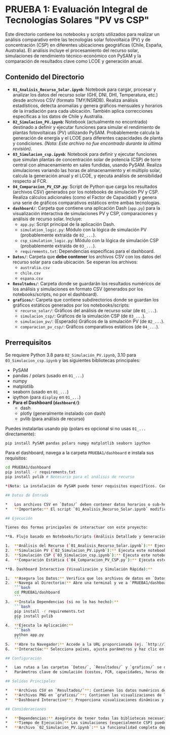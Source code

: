 # PRUEBA 1: Evaluación Integral de Tecnologías Solares "PV vs CSP"

Este directorio contiene los notebooks y scripts utilizados para realizar un análisis comparativo entre las tecnologías solar fotovoltaica (PV) y de concentración (CSP) en diferentes ubicaciones geográficas (Chile, España, Australia). El análisis incluye el procesamiento del recurso solar, simulaciones de rendimiento técnico-económico con PySAM y la comparación de resultados clave como LCOE y generación anual.

## Contenido del Directorio

*   **`01_Analisis_Recurso_Solar.ipynb`**: Notebook para cargar, procesar y analizar los datos del recurso solar (GHI, DNI, DHI, Temperatura, etc.) desde archivos CSV (formato TMY/NSRDB). Realiza análisis estadísticos, detecta anomalías y genera gráficos mensuales y horarios de la irradiación para cada ubicación. También aplica correcciones específicas a los datos de Chile y Australia.
*   **`02_Simulacion_PV.ipynb`**: Notebook (actualmente no encontrado) destinado a definir y ejecutar funciones para simular el rendimiento de plantas fotovoltaicas (PV) utilizando PySAM. Probablemente calcula la generación de energía y el LCOE para diferentes capacidades de planta y condiciones. *(Nota: Este archivo no fue encontrado durante la última revisión).*
*   **`03_Simulacion_csp.ipynb`**: Notebook para definir y ejecutar funciones que simulan plantas de concentración solar de potencia (CSP) de torre central con almacenamiento en sales fundidas, usando PySAM. Realiza simulaciones variando las horas de almacenamiento y el múltiplo solar, calcula la generación anual y el LCOE, y ejecuta análisis de sensibilidad respecto al FCR.
*   **`04_Comparacion_PV_CSP.py`**: Script de Python que carga los resultados (archivos CSV) generados por los notebooks de simulación PV y CSP. Realiza cálculos adicionales (como el Factor de Capacidad) y genera una serie de gráficos comparativos estáticos entre ambas tecnologías.
*   **`dashboard/`**: Carpeta que contiene una aplicación Dash (`app.py`) para la visualización interactiva de simulaciones PV y CSP, comparaciones y análisis de recurso solar. Incluye:
    *   `app.py`: Script principal de la aplicación Dash.
    *   `simulation_logic.py`: Módulo con la lógica de simulación PV (probablemente extraída de `02_...`).
    *   `csp_simulation_logic.py`: Módulo con la lógica de simulación CSP (probablemente extraída de `03_...`).
    *   `requirements.txt`: Dependencias específicas para el dashboard.
*   **`Datos/`**: Carpeta que **debe contener** los archivos CSV con los datos del recurso solar para cada ubicación. Se esperan los archivos:
    *   `australia.csv`
    *   `chile.csv`
    *   `espana.csv`
*   **`Resultados/`**: Carpeta donde se guardarán los resultados numéricos de los análisis y simulaciones en formato CSV (generados por los notebooks/scripts, no por el dashboard).
*   **`graficos/`**: Carpeta que contiene subdirectorios donde se guardan los gráficos estáticos generados por los notebooks/scripts:
    *   `recurso_solar/`: Gráficos del análisis de recurso solar (de `01_...`).
    *   `simulacion_csp/`: Gráficos de la simulación CSP (de `03_...`).
    *   `simulacion_pv/`: (Esperado) Gráficos de la simulación PV (de `02_...`).
    *   `comparacion_pv_csp/`: Gráficos comparativos estáticos (de `04_...`).

## Prerrequisitos

Se requiere Python 3.8 para `02_Simulación_PV.ipynb`, 3.10 para `03_Simulacion_csp.ipynb` y las siguientes bibliotecas principales:

*   PySAM
*   pandas / polars (usado en `01_...`)
*   numpy
*   matplotlib
*   seaborn (usado en `01_...`)
*   ipython (para `display` en `01_...`)
*   **Para el Dashboard (`dashboard/`)**:
    *   dash
    *   plotly (generalmente instalado con dash)
    *   pvlib (para análisis de recurso)

Puedes instalarlas usando pip (polars es opcional si no usas `01_...` directamente):
```bash
pip install PySAM pandas polars numpy matplotlib seaborn ipython
```
Para el dashboard, navega a la carpeta `PRUEBA1/dashboard` e instala sus requisitos:
```bash
cd PRUEBA1/dashboard
pip install -r requirements.txt
pip install pvlib # Necesario para el análisis de recurso

*(Nota: La instalación de PySAM puede tener requisitos específicos. Consulta su documentación oficial).*

## Datos de Entrada

*   Los archivos CSV en `Datos/` deben contener datos horarios o sub-horarios del recurso solar (formato similar a NSRDB).
*   **Importante:** El script `01_Analisis_Recurso_Solar.ipynb` modifica el archivo `australia.csv` (cambiando 'Minute' a 30) y aplica correcciones de columnas a `chile.csv`. Ejecutar este notebook primero asegura que los datos estén en el formato esperado por las simulaciones posteriores. Los archivos originales en `Datos/` serán sobrescritos por `01_...` si se ejecuta.

## Ejecución

Tienes dos formas principales de interactuar con este proyecto:

**A. Flujo basado en Notebooks/Scripts (Análisis Detallado y Generación de Gráficos Estáticos):**

1.  **Análisis del Recurso (`01_Analisis_Recurso_Solar.ipynb`):** Ejecuta este notebook para procesar los datos y generar los primeros gráficos.
2.  **Simulación PV (`02_Simulacion_PV.ipynb`):** Ejecuta este notebook (si existe) para generar los resultados CSV de PV.
3.  **Simulación CSP (`03_Simulacion_csp.ipynb`):** Ejecuta este notebook, asegurándote de usar la lógica correcta para generar los resultados CSV de CSP.
4.  **Comparación Estática (`04_Comparacion_PV_CSP.py`):** Ejecuta este script (`python PRUEBA1/04_Comparacion_PV_CSP.py`) para generar los gráficos comparativos estáticos basados en los CSVs de los pasos anteriores.

**B. Dashboard Interactivo (Visualización y Simulación Rápida):**

1.  **Asegura los Datos:** Verifica que los archivos de datos en `Datos/` existan y estén correctamente formateados (se recomienda ejecutar `01_...` al menos una vez).
2.  **Navega al Directorio:** Abre una terminal y ve a `PRUEBA1/dashboard/`.
    ```bash
    cd PRUEBA1/dashboard
    ```
3.  **Instala Dependencias (si no lo has hecho):**
    ```bash
    pip install -r requirements.txt
    pip install pvlib
    ```
4.  **Ejecuta la Aplicación:**
    ```bash
    python app.py
    ```
5.  **Abre tu Navegador:** Accede a la URL proporcionada (ej. `http://127.0.0.1:8050/`).
6.  **Interactúa:** Selecciona países, ajusta parámetros y haz clic en "Ejecutar Simulación y Comparación" para ver los resultados interactivos. Usa la sección "Análisis del Recurso Solar" para explorar los datos TMY visualmente.

## Configuración

*   Las rutas a las carpetas `Datos/`, `Resultados/` y `graficos/` se definen generalmente al inicio de cada script/notebook. **Verifica y ajusta estas rutas** si es necesario.
*   Parámetros clave de simulación (costos, FCR, capacidades, horas de almacenamiento, etc.) se definen dentro de las funciones de configuración o celdas iniciales de los notebooks `02_...` y `03_...`.

## Salidas Principales

*   **Archivos CSV en `Resultados/`**: Contienen los datos numéricos detallados de cada simulación y análisis.
*   **Archivos PNG en `graficos/`**: Contienen las visualizaciones de los análisis de recurso, resultados de simulaciones individuales y las comparaciones entre PV y CSP.
*   **Dashboard Interactivo**: Proporciona visualizaciones dinámicas y comparaciones directamente en el navegador web.

## Consideraciones

*   **Dependencias:** Asegúrate de tener todas las bibliotecas necesarias instaladas.
*   **Tiempo de Ejecución:** Las simulaciones (especialmente CSP) pueden tardar un tiempo considerable.
*   **Archivo `02_Simulacion_PV.ipynb`:** La funcionalidad completa depende de la presencia y correcta ejecución de este notebook. 